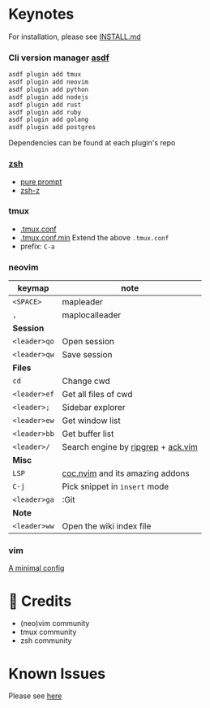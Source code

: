 Keynotes
========

For installation, please see [INSTALL.md](./readme/INSTALL.md)

### Cli version manager [asdf](https://asdf-vm.com/)

```sh
asdf plugin add tmux
asdf plugin add neovim
asdf plugin add python
asdf plugin add nodejs
asdf plugin add rust
asdf plugin add ruby
asdf plugin add golang
asdf plugin add postgres
```
Dependencies can be found at each plugin's repo

### [zsh](./zsh/.zshrc)

- [pure prompt](https://github.com/sindresorhus/pure)
- [zsh-z](https://github.com/agkozak/zsh-z)

### tmux

- [.tmux.conf](./tmux/.tmux.conf)
- [.tmux.conf.min](./tmux/.tmux.conf.min)
    Extend the above `.tmux.conf`
- prefix: `C-a`

### neovim

keymap       | note                                                                          |
-------------|-------------------------------------------------------------------------------|
`<SPACE>`    | mapleader                                                                     |
`,`          | maplocalleader                                                                |
**Session**  |
`<leader>qo` | Open session                                                                  |
`<leader>qw` | Save session                                                                  |
**Files**    |
`cd`         | Change cwd                                                                    |
`<leader>ef` | Get all files of cwd                                                          |
`<leader>;`  | Sidebar explorer                                                              |
`<leader>ew` | Get window list                                                               |
`<leader>bb` | Get buffer list                                                               |
`<leader>/`  | Search engine by [ripgrep](https://github.com/BurntSushi/ripgrep) + [ack.vim](https://github.com/mileszs/ack.vim)|
**Misc**     |
`LSP`        | [coc.nvim](https://github.com/neoclide/coc.nvim) and its amazing addons       |
`C-j`        | Pick snippet in `insert` mode                                                 |
`<leader>ga` | :Git                                                                          |
**Note**     |
`<leader>ww` | Open the wiki index file                                                      |

### vim

[A minimal config](./.vimrc)

🙏 Credits
=========

- (neo)vim community
- tmux community
- zsh community

Known Issues
============

Please see [here](./readme/KNOWN_ISSUES.md)
